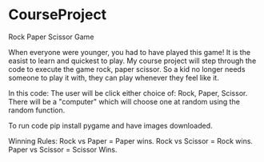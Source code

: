 # CourseProject
Rock Paper Scissor Game 

When everyone were younger, you had to have played this game! 
It is the easist to learn and quickest to play. 
My course project will step through the code to execute the game rock, paper scissor.
So a kid no longer needs someone to play it with, they can play whenever they feel like it. 

In this code: 
The user will be click either choice of: Rock, Paper, Scissor. There will be a "computer" which will choose one at random using the random function. 

To run code pip install pygame and have images downloaded. 

Winning Rules: 
Rock vs Paper = Paper wins. 
Rock vs Scissor = Rock wins. 
Paper vs Scissor = Scissor Wins.
